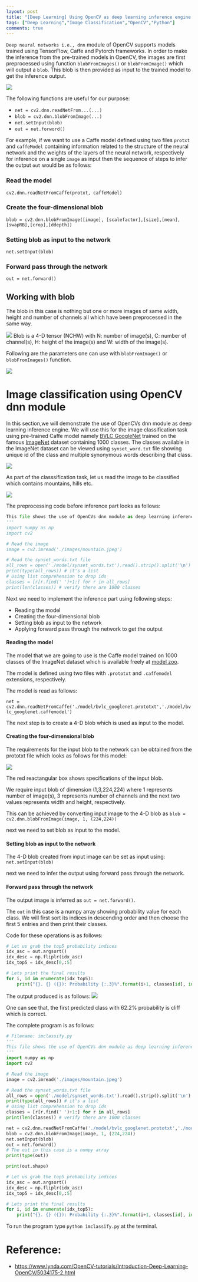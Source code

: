 ```yaml
---
layout: post
title: "[Deep Learning] Using OpenCV as deep learning inference engine with application to image classification"
tags: ["Deep Learning","Image Classification","OpenCV","Python"]
comments: true
---
```


`Deep neural networks i.e., dnn` module of OpenCV supports models trained using TensorFlow, Caffe and Pytorch frameworks. In order to make the inference from the pre-trained models in OpenCV, the images are first preprocessed using function `blobFromImages()` or `blobFromImage()` which will output a `blob`. This blob is then provided as input to the trained model to get the inference output.

![](/assets/images/20201226/pic1.png)

The following functions are useful for our purpose:

* `net = cv2.dnn.readNetFrom...(...)`
* `blob = cv2.dnn.blobFromImage(...)`
* `net.setInput(blob)`
* `out = net.forword()`

For example, if we want to use a Caffe model defined using two files `protxt` and `caffeModel` containing information related to the structure of the neural network and the weights of the layers of the neural network, respectively for inference on a single `image` as input then the sequence of steps to infer the output `out` would be as follows:

### Read the model
`cv2.dnn.readNetFromCaffe(protxt, caffeModel)`
### Create the four-dimensional blob
`blob = cv2.dnn.blobFromImage([image], [scalefactor],[size],[mean],[swapRB],[crop],[ddepth])`
### Setting blob as input to the network
`net.setInput(blob)`
### Forward pass through the network
`out = net.forward()`


## Working with blob
The blob in this case is nothing but one or more images of same width, height and number of channels all
which have been preprocessed in the same way.

![](/assets/images/20201226/pic2.png)
Blob is a 4-D tensor (NCHW) with N: number of image(s), C: number of channel(s), H: height of the image(s) and W: width of the image(s).

Following are the parameters one can use with `blobFromImage()` or `blobFromImages()` function.

![](/assets/images/20201226/pic3.png)

# Image classification using OpenCV dnn module
In this section,we will demonstrate the use of OpenCVs dnn module as deep learning inference engine. We will use this for the image classification task using pre-trained Caffe model namely [BVLC GoogleNet](https://github.com/BVLC/caffe/tree/master/models/bvlc_googlenet) trained on the famous [ImageNet](http://image-net.org/) dataset containing 1000 classes. The classes available in the ImageNet dataset can be viewed using `synset_word.txt` file showing unique id of the class and multiple synonymous words describing that class.

![](/assets/images/20201226/pic4.png)

As part of the classsification task, let us read the image to be  classified which contains mountains, hills etc.

![](/assets/images/20201226/pic5.jpeg)

The preprocessing code before inference part looks as follows:

```python
This file shows the use of OpenCVs dnn module as deep learning inference engine. We will use this for the image classification task using pre-trained Caffe model namely BVLC GoogleNet trained on the famous ImageNet dataset containing 1000 classes.
'''
import numpy as np
import cv2

# Read the image
image = cv2.imread('./images/mountain.jpeg')

# Read the synset_words.txt file
all_rows = open('./model/synset_words.txt').read().strip().split('\n')
print(type(all_rows)) # it's a list
# Using list comprehension to drop ids
classes = [r[r.find(' ')+1:] for r in all_rows]
print(len(classes)) # verify there are 1000 classes
```

Next we need to implement the inference part using following steps:
* Reading the model
* Creating the four-dimensional blob
* Setting blob as input to the network
* Applying forward pass through the network to get the output

#### Reading the model
The model that we are going to use is the Caffe model trained on 1000 classes of the ImageNet dataset which is available freely at [model zoo](https://github.com/BVLC/caffe/wiki/Model-Zoo#berkeley-trained-models).

The model is defined using two files with `.prototxt` and `.caffemodel` extensions, respectively.

The model is read as follows:

`net = cv2.dnn.readNetFromCaffe('./model/bvlc_googlenet.prototxt','./model/bvlc_googlenet.caffemodel')`

The next step is to create a 4-D blob which is used as input to the model.
#### Creating the four-dimensional blob
The requirements for the input blob to the network can be obtained from the prototxt file which looks as follows for this model:

![](/assets/images/20201226/pic6.png)

The red reactangular box shows specifications of the input blob.

We require input blob of dimension (1,3,224,224) where 1 represents number of image(s), 3 represents number of channels and the next two values represents width and height, respectively.

This can be achieved by converting input image to the 4-D blob as
`blob = cv2.dnn.blobFromImage(image, 1, (224,224))`

next we need to set blob as input to the model.

#### Setting blob as input to the network
The 4-D blob created from input image can be set as input using:
`net.setInput(blob)`

next we need to infer the output using forward pass through the network.

#### Forward pass through the network
The output image is inferred as
`out = net.forward()`.

The `out` in this case is a numpy array showing probability value for each class. We will first sort its indices in descending order and then choose the first 5 entries and then print their classes. 

Code for these operations is as follows:

```python
# Let us grab the top5 probability indices
idx_asc = out.argsort()
idx_desc = np.fliplr(idx_asc)
idx_top5 = idx_desc[0,:5]

# Lets print the final results
for i, id in enumerate(idx_top5):
    print("{}. {} ({}): Probability {:.3}%".format(i+1, classes[id], id, out[0,id]*100))

``` 

The output produced is as follows:
![](/assets/images/20201226/pic7.png)

One can see that, the first predicted class with 62.2% probability is cliff which is correct.

The complete program is as follows:

```python
# Filename: imclassify.py
'''
This file shows the use of OpenCVs dnn module as deep learning inference engine. We will use this for the image classification task using pre-trained Caffe model namely BVLC GoogleNet trained on the famous ImageNet dataset containing 1000 classes.
'''
import numpy as np
import cv2

# Read the image
image = cv2.imread('./images/mountain.jpeg')

# Read the synset_words.txt file
all_rows = open('./model/synset_words.txt').read().strip().split('\n')
print(type(all_rows)) # it's a list
# Using list comprehension to drop ids
classes = [r[r.find(' ')+1:] for r in all_rows]
print(len(classes)) # verify there are 1000 classes

net = cv2.dnn.readNetFromCaffe('./model/bvlc_googlenet.prototxt','./model/bvlc_googlenet.caffemodel')
blob = cv2.dnn.blobFromImage(image, 1, (224,224))
net.setInput(blob)
out = net.forward()
# The out in this case is a numpy array
print(type(out))

print(out.shape)

# Let us grab the top5 probability indices
idx_asc = out.argsort()
idx_desc = np.fliplr(idx_asc)
idx_top5 = idx_desc[0,:5]

# Lets print the final results
for i, id in enumerate(idx_top5):
    print("{}. {} ({}): Probability {:.3}%".format(i+1, classes[id], id, out[0,id]*100))

```

 To run the program type `python imclassify.py` at the terminal.
 
# Reference:

* https://www.lynda.com/OpenCV-tutorials/Introduction-Deep-Learning-OpenCV/5034175-2.html 
